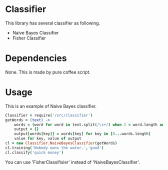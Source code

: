 Classifier
============
This library has several classifier as following.

 - Naive Bayes Classifier
 - Fisher Classifier

Dependencies
============
None. This is made by pure coffee script.

Usage
=====
This is an example of Naive Bayes classifier.

```coffeescript
Classifier = require('/src/classifier')
getWords = (text) ->
    words = (word for word in text.split(/\s+/) when 2 < word.length and word.length < 20)
    output = {}
    output[words[key]] = words[key] for key in [0...words.length]
    value for key, value of output
cl = new Classifier.NaiveBayesClassifier(getWords)
cl.training('Nobody owns the water.','good') 
cl.classify('quick money')
```

You can use  'FisherClassifisier' instead of 'NaiveBayesClassifier'.

